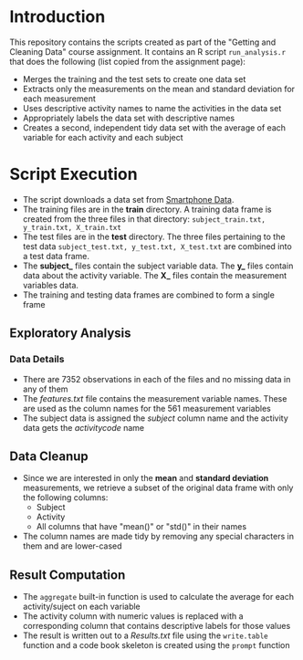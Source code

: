 Introduction
============

This repository contains the scripts created as part of the "Getting and Cleaning Data" course assignment. It contains an R script
`run_analysis.r` that does the following (list copied from the assignment page):

* Merges the training and the test sets to create one data set
* Extracts only the measurements on the mean and standard deviation for each measurement
* Uses descriptive activity names to name the activities in the data set
* Appropriately labels the data set with descriptive names
* Creates a second, independent tidy data set with the average of each variable for each activity and each subject

Script Execution
================
* The script downloads a data set from [Smartphone Data](https://d396qusza40orc.cloudfront.net/getdata%2Fprojectfiles%2FUCI%20HAR%20Dataset.zip).
* The training files are in the **train** directory. A training data frame is created from the three files in that directory: `subject_train.txt, y_train.txt, X_train.txt`
* The test files are in the **test** directory. The three files pertaining to the test data `subject_test.txt, y_test.txt, X_test.txt` are combined into a test data frame.
* The **subject_** files contain the subject variable data. The **y_** files contain data about the activity variable. The **X_** files contain the measurement variables data.
* The training and testing data frames are combined to form a single frame

## Exploratory Analysis
### Data Details
* There are 7352 observations in each of the files and no missing data in any of them
* The *features.txt* file contains the measurement variable names. These are used as the column names for the 561 measurement variables
* The subject data is assigned the *subject* column name and the activity data gets the *activitycode* name

## Data Cleanup
* Since we are interested in only the **mean** and **standard deviation** measurements, we retrieve a subset of the original data frame with only the following columns:
    * Subject
    * Activity
    * All columns that have "mean()" or "std()" in their names
* The column names are made tidy by removing any special characters in them and are lower-cased

## Result Computation
* The `aggregate` built-in function is used to calculate the average for each activity/suject on each variable
* The activity column with numeric values is replaced with a corresponding column that contains descriptive labels for those values
* The result is written out to a *Results.txt* file using the `write.table` function and a code book skeleton is created using the `prompt` function
